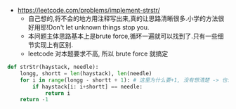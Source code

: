

- https://leetcode.com/problems/implement-strstr/
  - 自己想的,将不会的地方用注释写出来,真的让思路清晰很多.小学的方法很好用耶!Don't let unknown things stop you.
  - 本问题主体思路基本上是brute force,循环一遍就可以找到了.只有一些细节实现上有区别.
  - leetcode 对本题要求不高, 所以 brute force 就搞定

```py
def strStr(haystack, needle):
    longg, shortt = len(haystack), len(needle)
    for i in range(longg - shortt + 1): # 这里为什么要+1, 没有想清楚 -> 也许只能通过举例来确定吧, 当两者相等时, 还是需要遍历一次
        if haystack[i: i+shortt] == needle:
            return i
    return -1
```